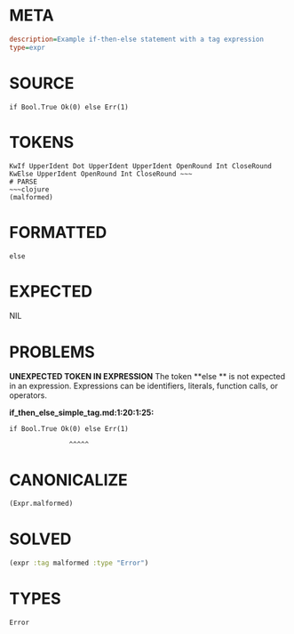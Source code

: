 # META
~~~ini
description=Example if-then-else statement with a tag expression
type=expr
~~~
# SOURCE
~~~roc
if Bool.True Ok(0) else Err(1)
~~~
# TOKENS
~~~text
KwIf UpperIdent Dot UpperIdent UpperIdent OpenRound Int CloseRound KwElse UpperIdent OpenRound Int CloseRound ~~~
# PARSE
~~~clojure
(malformed)
~~~
# FORMATTED
~~~roc
else 
~~~
# EXPECTED
NIL
# PROBLEMS
**UNEXPECTED TOKEN IN EXPRESSION**
The token **else ** is not expected in an expression.
Expressions can be identifiers, literals, function calls, or operators.

**if_then_else_simple_tag.md:1:20:1:25:**
```roc
if Bool.True Ok(0) else Err(1)
```
                   ^^^^^


# CANONICALIZE
~~~clojure
(Expr.malformed)
~~~
# SOLVED
~~~clojure
(expr :tag malformed :type "Error")
~~~
# TYPES
~~~roc
Error
~~~

